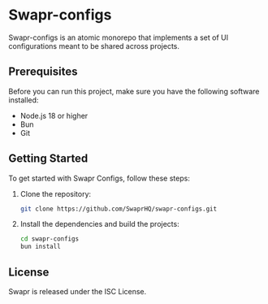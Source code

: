 # Swapr-configs

Swapr-configs is an atomic monorepo that implements a set of UI configurations meant to be shared across projects.

## Prerequisites

Before you can run this project, make sure you have the following software installed:

- Node.js 18 or higher
- Bun
- Git

## Getting Started

To get started with Swapr Configs, follow these steps:

1. Clone the repository:

   ```bash
   git clone https://github.com/SwaprHQ/swapr-configs.git
   ```

2. Install the dependencies and build the projects:

   ```bash
   cd swapr-configs
   bun install
   ```

## License

Swapr is released under the ISC License.

